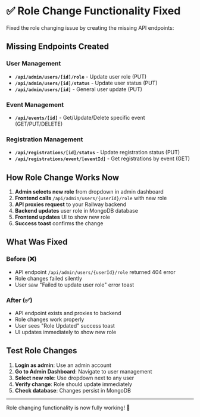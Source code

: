 # ✅ Role Change Functionality Fixed

Fixed the role changing issue by creating the missing API endpoints:

## Missing Endpoints Created

### User Management
- **`/api/admin/users/[id]/role`** - Update user role (PUT)
- **`/api/admin/users/[id]/status`** - Update user status (PUT)  
- **`/api/admin/users/[id]`** - General user update (PUT)

### Event Management
- **`/api/events/[id]`** - Get/Update/Delete specific event (GET/PUT/DELETE)

### Registration Management
- **`/api/registrations/[id]/status`** - Update registration status (PUT)
- **`/api/registrations/event/[eventId]`** - Get registrations by event (GET)

## How Role Change Works Now

1. **Admin selects new role** from dropdown in admin dashboard
2. **Frontend calls** `/api/admin/users/{userId}/role` with new role
3. **API proxies request** to your Railway backend
4. **Backend updates** user role in MongoDB database
5. **Frontend updates** UI to show new role
6. **Success toast** confirms the change

## What Was Fixed

### Before (❌)
- API endpoint `/api/admin/users/{userId}/role` returned 404 error
- Role changes failed silently
- User saw "Failed to update user role" error toast

### After (✅)
- API endpoint exists and proxies to backend
- Role changes work properly
- User sees "Role Updated" success toast
- UI updates immediately to show new role

## Test Role Changes

1. **Login as admin**: Use an admin account
2. **Go to Admin Dashboard**: Navigate to user management
3. **Select new role**: Use dropdown next to any user
4. **Verify change**: Role should update immediately
5. **Check database**: Changes persist in MongoDB

---

Role changing functionality is now fully working! 🎉
